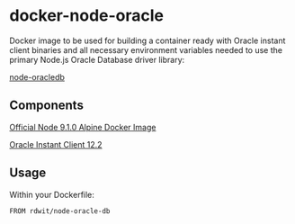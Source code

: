 # docker-node-oracle

Docker image to be used for building a container ready with Oracle instant client binaries and all necessary environment variables needed to use the primary Node.js Oracle Database driver library:

[node-oracledb](https://github.com/oracle/node-oracledb)

## Components

[Official Node 9.1.0 Alpine Docker Image](https://hub.docker.com/_/node/)

[Oracle Instant Client 12.2](http://www.oracle.com/technetwork/topics/linuxx86-64soft-092277.html)

## Usage

Within your Dockerfile:

```
FROM rdwit/node-oracle-db
```
